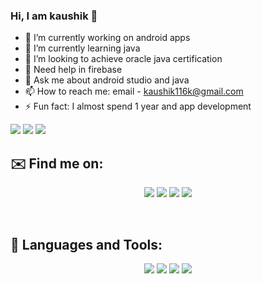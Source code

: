 ### Hi, I am kaushik 👋


- 🔭 I’m currently working on android apps
- 🌱 I’m currently learning java
- 👯 I’m looking to achieve oracle java certification
- 🤔 Need help in firebase
- 💬 Ask me about android studio and java
- 📫 How to reach me: email - kaushik116k@gmail.com
- ⚡ Fun fact: I almost spend 1 year and app development

<img src = "https://github-readme-stats.vercel.app/api?username=kauhik116k&show_icons=true&theme=highcontrast">

<img src = "https://github-readme-stats.vercel.app/api/top-langs/?username=kauhik116k">

<img src = "https://github-readme-streak-stats.herokuapp.com/?user=kauhik116k">

## ✉️ Find me on:


<p align="center">
  <img src = "https://img.shields.io/badge/WhatsApp-25D366?style=for-the-badge&logo=whatsapp&logoColor=white">
  <img src = "https://img.shields.io/badge/Gmail-D14836?style=for-the-badge&logo=gmail&logoColor=white">
  <img src = "https://img.shields.io/badge/Telegram-2CA5E0?style=for-the-badge&logo=telegram&logoColor=white">
  <img src = "https://img.shields.io/badge/Messenger-00B2FF?style=for-the-badge&logo=messenger&logoColor=white">
</p>

<br />

## 🧰 Languages and Tools:
<p align="center">
  <img src = "https://img.shields.io/badge/Java-ED8B00?style=for-the-badge&logo=java&logoColor=white">
  <img src = "https://img.shields.io/badge/Python-FFD43B?style=for-the-badge&logo=python&logoColor=darkgreen">
  <img src = "https://img.shields.io/badge/C-00599C?style=for-the-badge&logo=c&logoColor=white">
  <img src = "https://img.shields.io/badge/C%2B%2B-00599C?style=for-the-badge&logo=c%2B%2B&logoColor=white">
</p>

